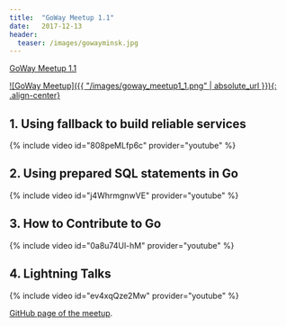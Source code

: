 ```yaml
---
title:  "GoWay Meetup 1.1"
date:   2017-12-13
header:
  teaser: /images/gowayminsk.jpg
---
```

[GoWay Meetup 1.1][Meetup]

[![GoWay Meetup]({{ "/images/goway_meetup1_1.png" | absolute_url }}){: .align-center}][Meetup]

## 1. Using fallback to build reliable services

{% include video id="808peMLfp6c" provider="youtube" %}

## 2. Using prepared SQL statements in Go

{% include video id="j4WhrmgnwVE" provider="youtube" %}

## 3. How to Contribute to Go

{% include video id="0a8u74Ul-hM" provider="youtube" %}

## 4. Lightning Talks

{% include video id="ev4xqQze2Mw" provider="youtube" %}

[GitHub page of the meetup][GitHub].

[Meetup]: https://events.dev.by/goway-meetup-1-1
[GitHub]: https://github.com/gowaymeetup/talks/tree/master/gowaymeetup_1.1
